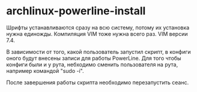 archlinux-powerline-install
===========================
Шрифты устанавливаются сразу на всю систему, потому их установка нужна единожды. Компиляция VIM тоже нужна всего раз.
VIM версии 7.4.

В зависимости от того, какой пользователь запустил скрипт, в конфиги оного будут внесены записи для работы PowerLine.
Для того чтобы конфиги были и у рута, небходимо сменить пользователя на рута, например командой "sudo -i".

После завершения работы скрипта необходимо перезапустить сеанс.
